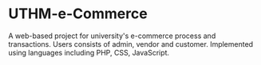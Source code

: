 # UTHM-e-Commerce
A web-based project for university's e-commerce process and transactions. Users consists of admin, vendor and customer. Implemented using languages including PHP, CSS, JavaScript. 
